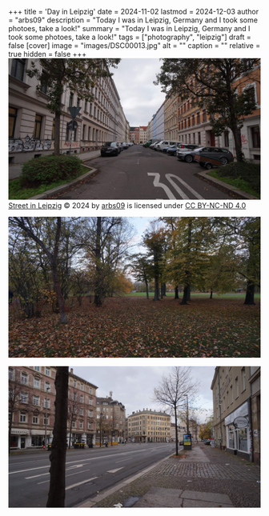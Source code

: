 +++
title = 'Day in Leipzig'
date = 2024-11-02
lastmod = 2024-12-03
author = "arbs09"
description = "Today I was in Leipzig, Germany and I took some photoes, take a look!"
summary = "Today I was in Leipzig, Germany and I took some photoes, take a look!"
tags = ["photography", "leipzig"]
draft = false
[cover]
image = "images/DSC00013.jpg"
alt = ""
caption = ""
relative = true
hidden = false
+++
![street in Leipzig](images/street-leipzig.jpg)
[Street in Leipzig](images/street-leipzig.jpg) © 2024 by [arbs09](https://arbs09.de/) is licensed under [CC BY-NC-ND 4.0](https://creativecommons.org/licenses/by-nc-nd/4.0/)

![](images/DSC00022.jpg)

![](images/DSC00013.jpg)